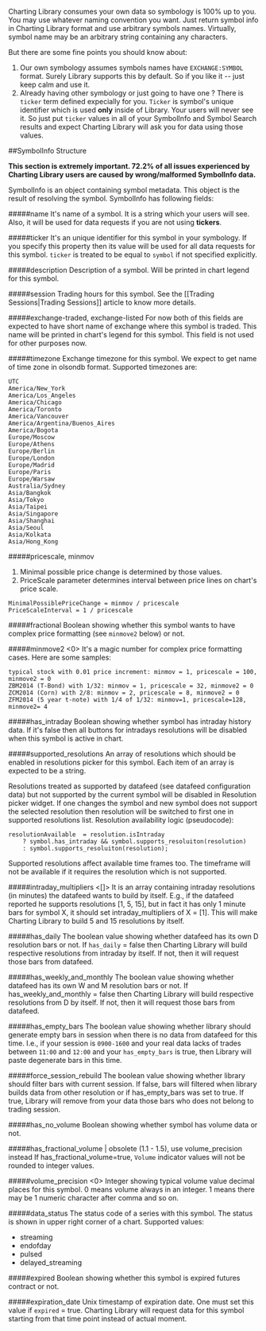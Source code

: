 Charting Library consumes your own data so symbology is 100% up to you. You may use whatever naming convention you want. Just return symbol info in Charting Library format and use arbitrary symbols names. Virtually, symbol name may be an arbitrary string containing any characters.

But there are some fine points you should know about:

1. Our own symbology assumes symbols names have `EXCHANGE:SYMBOL` format. Surely Library supports this by default. So if you like it -- just keep calm and use it.
2. Already having other symbology or just going to have one ? There is `ticker` term defined expecially for you. `Ticker` is symbol's unique identifier which is used **only** inside of Library. Your users will never see it. So just put `ticker` values in all of your SymbolInfo and Symbol Search results and expect Charting Library will ask you for data using those values.

##SymbolInfo Structure

**This section is extremely important. 72.2% of all issues experienced by Charting Library users are caused by wrong/malformed SymbolInfo data.**

SymbolInfo is an object containing symbol metadata. This object is the result of resolving the symbol. SymbolInfo has following fields:

#####name
It's name of a symbol. It is a string which your users will see. Also, it will be used for data requests if you are not using **tickers**.

#####ticker
It's an unique identifier for this symbol in your symbology. If you specify this property then its value will be used for all data requests for this symbol. `ticker` is treated to be equal to `symbol` if not specified explicitly.

#####description
Description of a symbol. Will be printed in chart legend for this symbol.

#####session
Trading hours for this symbol. See the [[Trading Sessions|Trading Sessions]] article to know more details.

#####exchange-traded, exchange-listed
For now both of this fields are expected to have short name of exchange where this symbol is traded. This name will be printed in chart's legend for this symbol. This field is not used for other purposes now.

#####timezone
Exchange timezone for this symbol. We expect to get name of time zone in olsondb format. Supported timezones are:
```
UTC
America/New_York
America/Los_Angeles
America/Chicago
America/Toronto
America/Vancouver
America/Argentina/Buenos_Aires
America/Bogota
Europe/Moscow
Europe/Athens
Europe/Berlin
Europe/London
Europe/Madrid
Europe/Paris
Europe/Warsaw
Australia/Sydney
Asia/Bangkok
Asia/Tokyo
Asia/Taipei
Asia/Singapore
Asia/Shanghai
Asia/Seoul
Asia/Kolkata
Asia/Hong_Kong
```
#####pricescale, minmov
1. Minimal possible price change is determined by those values.
2. PriceScale parameter determines interval between price lines on chart's price scale.
```
MinimalPossiblePriceChange = minmov / pricescale
PriceScaleInterval = 1 / pricescale
```

#####fractional <false>
Boolean showing whether this symbol wants to have complex price formatting (see `minmove2` below) or not.

#####minmove2 <0>
It's a magic number for complex price formatting cases. Here are some samples:
```
typical stock with 0.01 price increment: minmov = 1, pricescale = 100, minmove2 = 0
ZBM2014 (T-Bond) with 1/32: minmov = 1, pricescale = 32, minmove2 = 0
ZCM2014 (Corn) with 2/8: minmov = 2, pricescale = 8, minmove2 = 0
ZFM2014 (5 year t-note) with 1/4 of 1/32: minmov=1, pricescale=128, minmove2= 4
```

#####has_intraday <false>
Boolean showing whether symbol has intraday history data. If it's false then all buttons for intradays resolutions will be disabled when this symbol is active in chart.

#####supported_resolutions
An array of resolutions which should be enabled in resolutions picker for this symbol. Each item of an array is expected to be a string.

Resolutions treated as supported by datafeed (see datafeed configuration data) but not supported by the current symbol will be disabled in Resolution picker widget. If one changes the symbol and new symbol does not support the selected resolution then resolution will be switched to first one in supported resolutions list. Resolution availability logic (pseudocode):
```
resolutionAvailable  = resolution.isIntraday
    ? symbol.has_intraday && symbol.supports_resoluiton(resolution)
    : symbol.supports_resoluiton(resolution);
```
Supported resolutions affect available time frames too. The timeframe will not be available if it requires the resolution which is not supported.

#####intraday_multipliers <[]>
It is an array containing intraday resolutions (in minutes) the datafeed wants to build by itself. E.g., if the datafeed reported he supports resolutions [1, 5, 15], but in fact it has only 1 minute bars for symbol X, it should set intraday_multipliers of X = [1]. This will make Charting Library to build 5 and 15 resolutions by itself.

#####has_daily <false>
The boolean value showing whether datafeed has its own D resolution bars or not. If `has_daily` = false then Charting Library will build respective resolutions from intraday by itself. If not, then it will request those bars from datafeed.

#####has_weekly_and_monthly <false>
The boolean value showing whether datafeed has its own W and M resolution bars or not. If has_weekly_and_monthly = false then Charting Library will build respective resolutions from D by itself. If not, then it will request those bars from datafeed.
 
#####has_empty_bars <false>
The boolean value showing whether library should generate empty bars in session when there is no data from datafeed for this time. I.e., if your session is `0900-1600` and your real data lacks of trades between `11:00` and `12:00` and your `has_empty_bars` is true, then Library will paste degenerate bars in this time.

#####force_session_rebuild <true>
The boolean value showing whether library should filter bars with current session. If false, bars will filtered when library builds data from other resolution or if has_empty_bars was set to true. If true, Library will remove from your data those bars who does not belong to trading session.

#####has_no_volume <false>
Boolean showing whether symbol has volume data or not.

#####has_fractional_volume <false> | obsolete (1.1 - 1.5), use volume_precision instead
If has_fractional_volume=true, `Volume` indicator values will not be rounded to integer values.

#####volume_precision <0>
Integer showing typical volume value decimal places for this symbol. 0 means volume always in an integer. 1 means there may be 1 numeric character after comma and so on.

#####data_status
The status code of a series with this symbol. The status is shown in upper right corner of a chart. Supported values:
* streaming
* endofday
* pulsed
* delayed_streaming

#####expired <false>
Boolean showing whether this symbol is expired futures contract or not.

#####expiration_date
Unix timestamp of expiration date. One must set this value if `expired` = true. Charting Library will request data for this symbol starting from that time point instead of actual moment.
